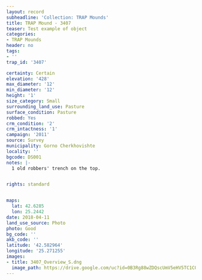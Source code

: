 ```yaml
---
layout: record
subheadline: 'Collection: TRAP Mounds'
title: TRAP Mound - 3407
teaser: Test example of object
categories:
- TRAP Mounds
header: no
tags:
- ''
trap_id: '3407'

certainty: Certain
elevation: '428'
max_diameter: '12'
min_diameter: '12'
height: '1'
size_category: Small
surrounding_land_use: Pasture
surface_condition: Pasture
robbed: Yes
crm_condition: '2'
crm_intactness: '1'
campaign: '2011'
source: Survey
municipality: Gorno Cherkhovishte
locality: ''
bgcode: DS001
notes: |-
  1 old robbers' trench on the top.


rights: standard


maps:
  lat: 42.6285
  lon: 25.2442
date: 2018-04-11
land_use_source: Photo
photo: Good
bg_code: ''
akb_code: ''
latitude: '42.582964'
longitude: '25.271255'
images:
- title: 3407_Overview_S.dng
  image_path: https://drive.google.com/uc?id=0B3Rg88wZDQscUmV5eHV5TC1COXc
---
```

